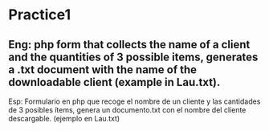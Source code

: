# Practice1

Eng:
php form that collects the name of a client and the quantities of 3 possible items, generates a .txt document with the name of the downloadable client (example in Lau.txt).
------------------------------------
Esp:
Formulario en php que recoge el nombre de un cliente y las cantidades de 3 posibles ítems, genera un documento.txt con el nombre del cliente descargable. (ejemplo en Lau.txt)
